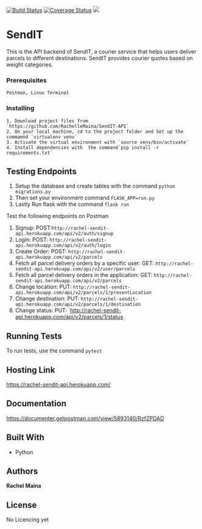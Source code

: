[![Build Status](https://travis-ci.org/RachelleMaina/SendIT-API.svg?branch=challenge-3)](https://travis-ci.org/RachelleMaina/SendIT-API) [![Coverage Status](https://coveralls.io/repos/github/RachelleMaina/SendIT-API/badge.svg?branch=api)](https://coveralls.io/github/RachelleMaina/SendIT-API?branch=api) <a href="https://codeclimate.com/github/RachelleMaina/SendIT-API/maintainability"><img src="https://api.codeclimate.com/v1/badges/bb166ed9f2d15ef34fa0/maintainability" /></a>

# SendIT

This is the API backend of SendIT, a courier service that helps users deliver parcels to different destinations. SendIT
provides courier quotes based on weight categories.

### Prerequisites
```
Postman, Linux Terminal
```

### Installing
```
1. Download project files from `https://github.com/RachelleMaina/SendIT-API`
2. On your local machine, cd to the project folder and Set up the commamnd `virtualenv venv`
3. Activate the virtual environment with `source venv/bin/activate`
4. Install dependencies with  the command`pip install -r requirements.txt`
```

## Testing Endpoints
1. Setup the database and create tables with the command `python migrations.py`
2. Then set your environment command `FLASK_APP=run.py`
3. Lastly Run flask with the command `flask run`

Test the following endpoints on Postman

1. Signup:  POST:`http://rachel-sendit-api.herokuapp.com/api/v2/auth/signup`
2. Login:   POST: `http://rachel-sendit-api.herokuapp.com/api/v2/auth/login`
3. Create Order: POST: `http://rachel-sendit-api.herokuapp.com/api/v2/parcels`
4. Fetch all parcel delivery orders by a specific user: GET: `http://rachel-sendit-api.herokuapp.com/api/v2/user/parcels`
5. Fetch all parcel delivery orders in the application: GET: `http://rachel-sendit-api.herokuapp.com/api/v2/parcels`
6. Change location: PUT: `http://rachel-sendit-api.herokuapp.com/api/v2/parcels/1/presentLocation`
7. Change destination: PUT: `http://rachel-sendit-api.herokuapp.com/api/v2/parcels/1/destination`
8. Change status: PUT: `http://rachel-sendit-api.herokuapp.com/api/v2/parcels/1/status

## Running Tests
To run tests, use the command `pytest`

## Hosting Link
https://rachel-sendit-api.herokuapp.com/

## Documentation
https://documenter.getpostman.com/view/5893140/RzfZPDAD

## Built With
* Python

## Authors
**Rachel Maina** 


## License
No Licencing yet






